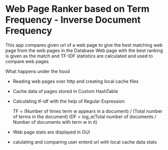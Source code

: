 # Web Page Ranker based on Term Frequency - Inverse Document Frequency 
This app compares given url of a web page to give the best matching web page from the web pages in the Database
Web page with the best ranking is given as the match and TF-IDF statistics are calculated and used to compare web pages

What happens under the hood

- Reading web pages over http and creating local cache files
- Cache data of pages stored in Custom HashTable
- Calculating tf-idf with the help of Regular Expression
	
	TF = (Number of times term w appears in a document) / (Total number of terms in the document)
	IDF = log_e(Total number of documents / Number of documents with term w in it)

- Web page stats are displayed in GUI
- calulating and comparing user enterd url with local cache data stats



